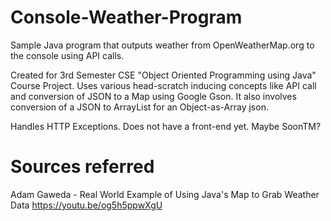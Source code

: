 # Console-Weather-Program
Sample Java program that outputs weather from OpenWeatherMap.org to the console using API calls.

Created for 3rd Semester CSE "Object Oriented Programming using Java" Course Project.
Uses various head-scratch inducing concepts like API call and conversion of JSON to a Map using Google Gson.
It also involves conversion of a JSON to ArrayList for an Object-as-Array json.

Handles HTTP Exceptions. Does not have a front-end yet. Maybe SoonTM?

# Sources referred
Adam Gaweda - Real World Example of Using Java's Map to Grab Weather Data
https://youtu.be/og5h5ppwXgU

